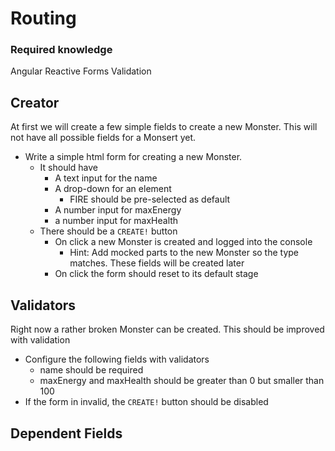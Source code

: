 # Routing

### Required knowledge

Angular Reactive Forms
Validation

## Creator

At first we will create a few simple fields to create a new Monster.
This will not have all possible fields for a Monsert yet.

- Write a simple html form for creating a new Monster.
  - It should have
    - A text input for the name
    - A drop-down for an element
      - FIRE should be pre-selected as default
    - A number input for maxEnergy
    - a number input for maxHealth
  - There should be a `CREATE!` button
    - On click a new Monster is created and logged into the console
      - Hint: Add mocked parts to the new Monster so the type matches. These fields will be created later
    - On click the form should reset to its default stage

## Validators

Right now a rather broken Monster can be created. This should be improved with validation

- Configure the following fields with validators
  - name should be required
  - maxEnergy and maxHealth should be greater than 0 but smaller than 100
- If the form in invalid, the `CREATE!` button should be disabled

## Dependent Fields

